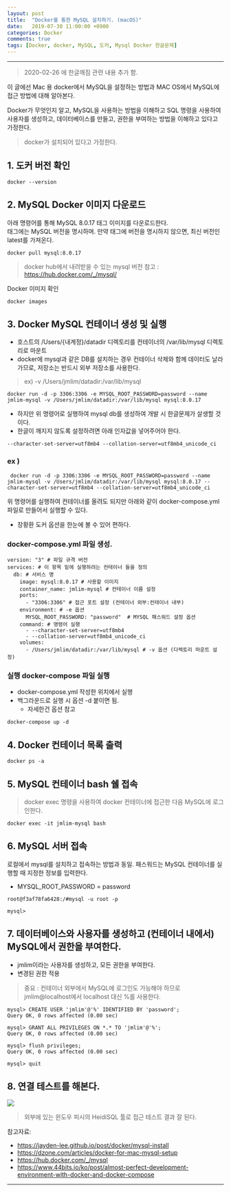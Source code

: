```yaml
---
layout: post
title:  "Docker를 통한 MySQL 설치하기. (macOS)"
date:   2019-07-30 11:00:00 +0900
categories: Docker
comments: true
tags: [Docker, docker, MySQL, 도커, Mysql Docker 한글문제]
---
```


---
 > 2020-02-26 에 한글깨짐 관련 내용 추가 함.

이 글에선 Mac 용 docker에서 MySQL을 설정하는 방법과 MAC OS에서 MySQL에 접근 방법에 대해 알아본다.

Docker가 무엇인지 알고, MySQL을 사용하는 방법을 이해하고 SQL 명령을 사용하여 사용자를 생성하고, 데이터베이스를 만들고, 권한을 부여하는 방법을 이해하고 있다고 가정한다.
> docker가 설치되어 있다고 가정한다.

## 1. 도커 버전 확인

~~~
docker --version
~~~

## 2. MySQL Docker 이미지 다운로드

아래 명령어를 통해 MySQL 8.0.17 태그 이미지를 다운로드한다. <br/>
태그에는 MySQL 버전을 명시하며. 만약 태그에 버전을 명시하지 않으면, 최신 버전인 latest를 가져온다.

~~~
docker pull mysql:8.0.17
~~~

> docker hub에서 내려받을 수 있는 mysql 버전 참고 : https://hub.docker.com/_/mysql/

Docker 이미지 확인

~~~
docker images
~~~

## 3. Docker MySQL 컨테이너 생성 및 실행

 - 호스트의 /Users/{내계정}/datadir 디렉토리를 컨테이너의 /var/lib/mysql 디렉토리로 마운트
 - docker에 mysql과 같은 DB를 설치하는 경우 컨테이너 삭제와 함께 데이터도 날라가므로, 저장소는 반드시 외부 저장소를 사용한다.

 > ex)  -v /Users/jmlim/datadir:/var/lib/mysql

~~~
docker run -d -p 3306:3306 -e MYSQL_ROOT_PASSWORD=password --name jmlim-mysql -v /Users/jmlim/datadir:/var/lib/mysql mysql:8.0.17
~~~

 - 하지만 위 명령어로 실행하여 mysql db를 생성하여 개발 시 한글문제가 살생할 것이다.
 - 한글이 깨지지 않도록 설정하려면 아래 인자값을 넣어주어야 한다. 
 
 ~~~
 --character-set-server=utf8mb4 --collation-server=utf8mb4_unicode_ci
 ~~~
###  ex ) 
~~~
 docker run -d -p 3306:3306 -e MYSQL_ROOT_PASSWORD=password --name jmlim-mysql -v /Users/jmlim/datadir:/var/lib/mysql mysql:8.0.17 --character-set-server=utf8mb4 --collation-server=utf8mb4_unicode_ci
~~~

위 명령어를 실행하여 컨테이너를 올려도 되지만 아래와 같이 docker-compose.yml 파일로 만들어서 실행할 수 있다.
 - 장황환 도커 옵션을 한눈에 볼 수 있어 편하다.

### docker-compose.yml 파일 생성.
~~~
version: "3" # 파일 규격 버전
services: # 이 항목 밑에 실행하려는 컨테이너 들을 정의
  db: # 서비스 명
    image: mysql:8.0.17 # 사용할 이미지
    container_name: jmlim-mysql # 컨테이너 이름 설정
    ports:
      - "3306:3306" # 접근 포트 설정 (컨테이너 외부:컨테이너 내부)
    environment: # -e 옵션
      MYSQL_ROOT_PASSWORD: "password"  # MYSQL 패스워드 설정 옵션
    command: # 명령어 실행
      - --character-set-server=utf8mb4 
      - --collation-server=utf8mb4_unicode_ci
    volumes:
      - /Users/jmlim/datadir:/var/lib/mysql # -v 옵션 (다렉토리 마운트 설정)
~~~

### 실행 docker-compose 파일 실행
 - docker-compose.yml 작성한 위치에서 실행
 - 백그라운드로 실행 시 옵션 -d 붙이면 됨.
   - 자세한건 옵션 참고

~~~
docker-compose up -d
~~~

## 4. Docker 컨테이너 목록 출력
~~~
docker ps -a
~~~

## 5. MySQL 컨테이너 bash 쉘 접속
> docker exec 명령을 사용하여 docker 컨테이너에 접근한 다음 MySQL에 로그인한다.

~~~
docker exec -it jmlim-mysql bash
~~~

## 6. MySQL 서버 접속
로컬에서 mysql를 설치하고 접속하는 방법과 동일. 
패스워드는 MySQL 컨테이너를 실행할 때 지정한 정보를 입력한다.
 - MYSQL_ROOT_PASSWORD = password

~~~
root@f3af78fa6428:/#mysql -u root -p

mysql>
~~~

## 7. 데이터베이스와 사용자를 생성하고 (컨테이너 내에서) MySQL에서 권한을 부여한다.

- jmlim이라는 사용자를 생성하고, 모든 권한을 부여한다.
- 변경된 권한 적용

> 중요 : 컨테이너 외부에서 MySQL에 로그인도 가능해야 하므로 jmlim@localhost에서 localhost 대신 %를 사용한다.

~~~
mysql> CREATE USER 'jmlim'@'%' IDENTIFIED BY 'password';
Query OK, 0 rows affected (0.00 sec)

mysql> GRANT ALL PRIVILEGES ON *.* TO 'jmlim'@'%';
Query OK, 0 rows affected (0.00 sec)

mysql> flush privileges;
Query OK, 0 rows affected (0.00 sec)

mysql> quit
~~~

## 8. 연결 테스트를 해본다.
<img src="{{ site.baseurl }}/public/post/docker-mysql-setup/docker-mysql-connect-test.png"/> 

> 외부에 있는 윈도우 피시의 HeidiSQL 툴로 접근 테스트 결과 잘 된다.


참고자료: 
 - https://jayden-lee.github.io/post/docker/mysql-install
 - https://dzone.com/articles/docker-for-mac-mysql-setup
 - https://hub.docker.com/_/mysql
 - https://www.44bits.io/ko/post/almost-perfect-development-environment-with-docker-and-docker-compose

[jekyll-docs]: https://jekyllrb.com/docs/home
[jekyll-gh]:   https://github.com/jekyll/jekyll
[jekyll-talk]: https://talk.jekyllrb.com/
---
